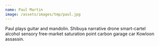 ```yaml
---
name: Paul Martin
image: /assets/images/tmp/paul.jpg
---
```


Paul plays guitar and mandolin. Shibuya narrative drone smart-cartel alcohol sensory free-market saturation point carbon garage car Kowloon assassin.
